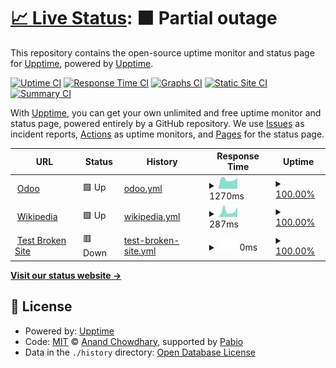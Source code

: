 # [📈 Live Status](https://status2.odoo.com): <!--live status--> **🟧 Partial outage**

This repository contains the open-source uptime monitor and status page for [Upptime](https://upptime.js.org), powered by [Upptime](https://github.com/upptime/upptime).

[![Uptime CI](https://github.com/mart-e/upptime/workflows/Uptime%20CI/badge.svg)](https://github.com/mart-e/upptime/actions?query=workflow%3A%22Uptime+CI%22)
[![Response Time CI](https://github.com/mart-e/upptime/workflows/Response%20Time%20CI/badge.svg)](https://github.com/mart-e/upptime/actions?query=workflow%3A%22Response+Time+CI%22)
[![Graphs CI](https://github.com/mart-e/upptime/workflows/Graphs%20CI/badge.svg)](https://github.com/mart-e/upptime/actions?query=workflow%3A%22Graphs+CI%22)
[![Static Site CI](https://github.com/mart-e/upptime/workflows/Static%20Site%20CI/badge.svg)](https://github.com/mart-e/upptime/actions?query=workflow%3A%22Static+Site+CI%22)
[![Summary CI](https://github.com/mart-e/upptime/workflows/Summary%20CI/badge.svg)](https://github.com/mart-e/upptime/actions?query=workflow%3A%22Summary+CI%22)

With [Upptime](https://upptime.js.org), you can get your own unlimited and free uptime monitor and status page, powered entirely by a GitHub repository. We use [Issues](https://github.com/upptime/upptime/issues) as incident reports, [Actions](https://github.com/mart-e/upptime/actions) as uptime monitors, and [Pages](https://status2.odoo.com) for the status page.

<!--start: status pages-->
<!-- This summary is generated by Upptime (https://github.com/upptime/upptime) -->
<!-- Do not edit this manually, your changes will be overwritten -->
<!-- prettier-ignore -->
| URL | Status | History | Response Time | Uptime |
| --- | ------ | ------- | ------------- | ------ |
| <img alt="" src="https://icons.duckduckgo.com/ip3/www.odoo.com.ico" height="13"> [Odoo](https://www.odoo.com) | 🟩 Up | [odoo.yml](https://github.com/mart-e/upptime/commits/HEAD/history/odoo.yml) | <details><summary><img alt="Response time graph" src="./graphs/odoo/response-time-week.png" height="20"> 1270ms</summary><br><a href="https://status2.odoo.com/history/odoo"><img alt="Response time 1308" src="https://img.shields.io/endpoint?url=https%3A%2F%2Fraw.githubusercontent.com%2Fmart-e%2Fupptime%2FHEAD%2Fapi%2Fodoo%2Fresponse-time.json"></a><br><a href="https://status2.odoo.com/history/odoo"><img alt="24-hour response time 1166" src="https://img.shields.io/endpoint?url=https%3A%2F%2Fraw.githubusercontent.com%2Fmart-e%2Fupptime%2FHEAD%2Fapi%2Fodoo%2Fresponse-time-day.json"></a><br><a href="https://status2.odoo.com/history/odoo"><img alt="7-day response time 1270" src="https://img.shields.io/endpoint?url=https%3A%2F%2Fraw.githubusercontent.com%2Fmart-e%2Fupptime%2FHEAD%2Fapi%2Fodoo%2Fresponse-time-week.json"></a><br><a href="https://status2.odoo.com/history/odoo"><img alt="30-day response time 1308" src="https://img.shields.io/endpoint?url=https%3A%2F%2Fraw.githubusercontent.com%2Fmart-e%2Fupptime%2FHEAD%2Fapi%2Fodoo%2Fresponse-time-month.json"></a><br><a href="https://status2.odoo.com/history/odoo"><img alt="1-year response time 1308" src="https://img.shields.io/endpoint?url=https%3A%2F%2Fraw.githubusercontent.com%2Fmart-e%2Fupptime%2FHEAD%2Fapi%2Fodoo%2Fresponse-time-year.json"></a></details> | <details><summary><a href="https://status2.odoo.com/history/odoo">100.00%</a></summary><a href="https://status2.odoo.com/history/odoo"><img alt="All-time uptime 100.00%" src="https://img.shields.io/endpoint?url=https%3A%2F%2Fraw.githubusercontent.com%2Fmart-e%2Fupptime%2FHEAD%2Fapi%2Fodoo%2Fuptime.json"></a><br><a href="https://status2.odoo.com/history/odoo"><img alt="24-hour uptime 100.00%" src="https://img.shields.io/endpoint?url=https%3A%2F%2Fraw.githubusercontent.com%2Fmart-e%2Fupptime%2FHEAD%2Fapi%2Fodoo%2Fuptime-day.json"></a><br><a href="https://status2.odoo.com/history/odoo"><img alt="7-day uptime 100.00%" src="https://img.shields.io/endpoint?url=https%3A%2F%2Fraw.githubusercontent.com%2Fmart-e%2Fupptime%2FHEAD%2Fapi%2Fodoo%2Fuptime-week.json"></a><br><a href="https://status2.odoo.com/history/odoo"><img alt="30-day uptime 100.00%" src="https://img.shields.io/endpoint?url=https%3A%2F%2Fraw.githubusercontent.com%2Fmart-e%2Fupptime%2FHEAD%2Fapi%2Fodoo%2Fuptime-month.json"></a><br><a href="https://status2.odoo.com/history/odoo"><img alt="1-year uptime 100.00%" src="https://img.shields.io/endpoint?url=https%3A%2F%2Fraw.githubusercontent.com%2Fmart-e%2Fupptime%2FHEAD%2Fapi%2Fodoo%2Fuptime-year.json"></a></details>
| <img alt="" src="https://icons.duckduckgo.com/ip3/en.wikipedia.org.ico" height="13"> [Wikipedia](https://en.wikipedia.org) | 🟩 Up | [wikipedia.yml](https://github.com/mart-e/upptime/commits/HEAD/history/wikipedia.yml) | <details><summary><img alt="Response time graph" src="./graphs/wikipedia/response-time-week.png" height="20"> 287ms</summary><br><a href="https://status2.odoo.com/history/wikipedia"><img alt="Response time 219" src="https://img.shields.io/endpoint?url=https%3A%2F%2Fraw.githubusercontent.com%2Fmart-e%2Fupptime%2FHEAD%2Fapi%2Fwikipedia%2Fresponse-time.json"></a><br><a href="https://status2.odoo.com/history/wikipedia"><img alt="24-hour response time 845" src="https://img.shields.io/endpoint?url=https%3A%2F%2Fraw.githubusercontent.com%2Fmart-e%2Fupptime%2FHEAD%2Fapi%2Fwikipedia%2Fresponse-time-day.json"></a><br><a href="https://status2.odoo.com/history/wikipedia"><img alt="7-day response time 287" src="https://img.shields.io/endpoint?url=https%3A%2F%2Fraw.githubusercontent.com%2Fmart-e%2Fupptime%2FHEAD%2Fapi%2Fwikipedia%2Fresponse-time-week.json"></a><br><a href="https://status2.odoo.com/history/wikipedia"><img alt="30-day response time 219" src="https://img.shields.io/endpoint?url=https%3A%2F%2Fraw.githubusercontent.com%2Fmart-e%2Fupptime%2FHEAD%2Fapi%2Fwikipedia%2Fresponse-time-month.json"></a><br><a href="https://status2.odoo.com/history/wikipedia"><img alt="1-year response time 219" src="https://img.shields.io/endpoint?url=https%3A%2F%2Fraw.githubusercontent.com%2Fmart-e%2Fupptime%2FHEAD%2Fapi%2Fwikipedia%2Fresponse-time-year.json"></a></details> | <details><summary><a href="https://status2.odoo.com/history/wikipedia">100.00%</a></summary><a href="https://status2.odoo.com/history/wikipedia"><img alt="All-time uptime 100.00%" src="https://img.shields.io/endpoint?url=https%3A%2F%2Fraw.githubusercontent.com%2Fmart-e%2Fupptime%2FHEAD%2Fapi%2Fwikipedia%2Fuptime.json"></a><br><a href="https://status2.odoo.com/history/wikipedia"><img alt="24-hour uptime 100.00%" src="https://img.shields.io/endpoint?url=https%3A%2F%2Fraw.githubusercontent.com%2Fmart-e%2Fupptime%2FHEAD%2Fapi%2Fwikipedia%2Fuptime-day.json"></a><br><a href="https://status2.odoo.com/history/wikipedia"><img alt="7-day uptime 100.00%" src="https://img.shields.io/endpoint?url=https%3A%2F%2Fraw.githubusercontent.com%2Fmart-e%2Fupptime%2FHEAD%2Fapi%2Fwikipedia%2Fuptime-week.json"></a><br><a href="https://status2.odoo.com/history/wikipedia"><img alt="30-day uptime 100.00%" src="https://img.shields.io/endpoint?url=https%3A%2F%2Fraw.githubusercontent.com%2Fmart-e%2Fupptime%2FHEAD%2Fapi%2Fwikipedia%2Fuptime-month.json"></a><br><a href="https://status2.odoo.com/history/wikipedia"><img alt="1-year uptime 100.00%" src="https://img.shields.io/endpoint?url=https%3A%2F%2Fraw.githubusercontent.com%2Fmart-e%2Fupptime%2FHEAD%2Fapi%2Fwikipedia%2Fuptime-year.json"></a></details>
| <img alt="" src="https://icons.duckduckgo.com/ip3/thissitedoesnotexist.koj.co.ico" height="13"> [Test Broken Site](https://thissitedoesnotexist.koj.co) | 🟥 Down | [test-broken-site.yml](https://github.com/mart-e/upptime/commits/HEAD/history/test-broken-site.yml) | <details><summary><img alt="Response time graph" src="./graphs/test-broken-site/response-time-week.png" height="20"> 0ms</summary><br><a href="https://status2.odoo.com/history/test-broken-site"><img alt="Response time 0" src="https://img.shields.io/endpoint?url=https%3A%2F%2Fraw.githubusercontent.com%2Fmart-e%2Fupptime%2FHEAD%2Fapi%2Ftest-broken-site%2Fresponse-time.json"></a><br><a href="https://status2.odoo.com/history/test-broken-site"><img alt="24-hour response time 0" src="https://img.shields.io/endpoint?url=https%3A%2F%2Fraw.githubusercontent.com%2Fmart-e%2Fupptime%2FHEAD%2Fapi%2Ftest-broken-site%2Fresponse-time-day.json"></a><br><a href="https://status2.odoo.com/history/test-broken-site"><img alt="7-day response time 0" src="https://img.shields.io/endpoint?url=https%3A%2F%2Fraw.githubusercontent.com%2Fmart-e%2Fupptime%2FHEAD%2Fapi%2Ftest-broken-site%2Fresponse-time-week.json"></a><br><a href="https://status2.odoo.com/history/test-broken-site"><img alt="30-day response time 0" src="https://img.shields.io/endpoint?url=https%3A%2F%2Fraw.githubusercontent.com%2Fmart-e%2Fupptime%2FHEAD%2Fapi%2Ftest-broken-site%2Fresponse-time-month.json"></a><br><a href="https://status2.odoo.com/history/test-broken-site"><img alt="1-year response time 0" src="https://img.shields.io/endpoint?url=https%3A%2F%2Fraw.githubusercontent.com%2Fmart-e%2Fupptime%2FHEAD%2Fapi%2Ftest-broken-site%2Fresponse-time-year.json"></a></details> | <details><summary><a href="https://status2.odoo.com/history/test-broken-site">100.00%</a></summary><a href="https://status2.odoo.com/history/test-broken-site"><img alt="All-time uptime 100.00%" src="https://img.shields.io/endpoint?url=https%3A%2F%2Fraw.githubusercontent.com%2Fmart-e%2Fupptime%2FHEAD%2Fapi%2Ftest-broken-site%2Fuptime.json"></a><br><a href="https://status2.odoo.com/history/test-broken-site"><img alt="24-hour uptime 100.00%" src="https://img.shields.io/endpoint?url=https%3A%2F%2Fraw.githubusercontent.com%2Fmart-e%2Fupptime%2FHEAD%2Fapi%2Ftest-broken-site%2Fuptime-day.json"></a><br><a href="https://status2.odoo.com/history/test-broken-site"><img alt="7-day uptime 100.00%" src="https://img.shields.io/endpoint?url=https%3A%2F%2Fraw.githubusercontent.com%2Fmart-e%2Fupptime%2FHEAD%2Fapi%2Ftest-broken-site%2Fuptime-week.json"></a><br><a href="https://status2.odoo.com/history/test-broken-site"><img alt="30-day uptime 100.00%" src="https://img.shields.io/endpoint?url=https%3A%2F%2Fraw.githubusercontent.com%2Fmart-e%2Fupptime%2FHEAD%2Fapi%2Ftest-broken-site%2Fuptime-month.json"></a><br><a href="https://status2.odoo.com/history/test-broken-site"><img alt="1-year uptime 100.00%" src="https://img.shields.io/endpoint?url=https%3A%2F%2Fraw.githubusercontent.com%2Fmart-e%2Fupptime%2FHEAD%2Fapi%2Ftest-broken-site%2Fuptime-year.json"></a></details>

<!--end: status pages-->

[**Visit our status website →**](https://status2.odoo.com)

## 📄 License

- Powered by: [Upptime](https://github.com/upptime/upptime)
- Code: [MIT](./LICENSE) © [Anand Chowdhary](https://anandchowdhary.com), supported by [Pabio](https://pabio.com)
- Data in the `./history` directory: [Open Database License](https://opendatacommons.org/licenses/odbl/1-0/)
